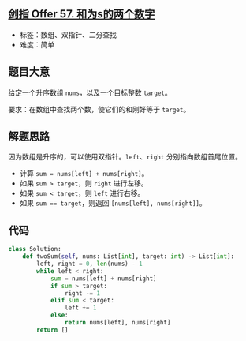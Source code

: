 ## [剑指 Offer 57. 和为s的两个数字](https://leetcode-cn.com/problems/he-wei-sde-liang-ge-shu-zi-lcof/)

- 标签：数组、双指针、二分查找
- 难度：简单

## 题目大意

给定一个升序数组 `nums`，以及一个目标整数 `target`。

要求：在数组中查找两个数，使它们的和刚好等于 `target`。

## 解题思路

因为数组是升序的，可以使用双指针。`left`、`right` 分别指向数组首尾位置。

- 计算 `sum = nums[left] + nums[right]`。
- 如果 `sum > target`，则 `right` 进行左移。
- 如果 `sum < target`，则 `left` 进行右移。
- 如果 `sum == target`，则返回 `[nums[left], nums[right]]`。

## 代码

```Python
class Solution:
    def twoSum(self, nums: List[int], target: int) -> List[int]:
        left, right = 0, len(nums) - 1
        while left < right:
            sum = nums[left] + nums[right]
            if sum > target:
                right -= 1
            elif sum < target:
                left += 1
            else:
                return nums[left], nums[right]
        return []
```

